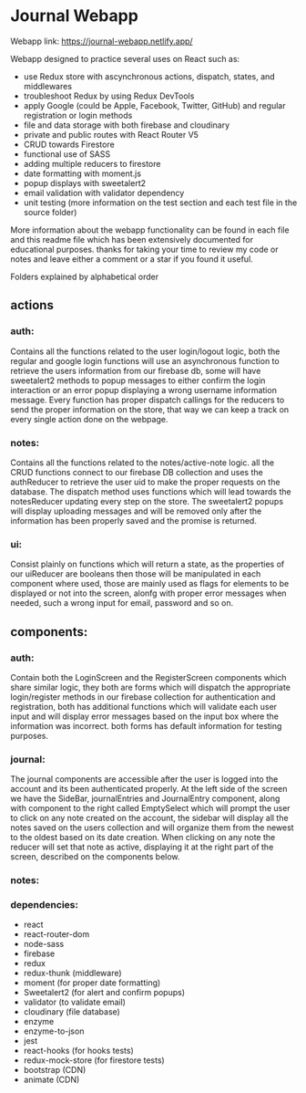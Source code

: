 # Journal Webapp

Webapp link: https://journal-webapp.netlify.app/

Webapp designed to practice several uses on React such as:

* use Redux store with ascynchronous actions, dispatch, states, and middlewares
* troubleshoot Redux by using Redux DevTools
* apply Google (could be Apple, Facebook, Twitter, GitHub) and regular registration or login methods 
* file and data storage with both firebase and cloudinary
* private and public routes with React Router V5
* CRUD towards Firestore
* functional use of SASS
* adding multiple reducers to firestore
* date formatting with moment.js
* popup displays with sweetalert2
* email validation with validator dependency 
* unit testing (more information on the test section and each test file in the source folder)

More information about the webapp functionality can be found in each file and this readme file which has 
been extensively documented for educational purposes. thanks for taking your time to review my code or 
notes and leave either a comment or a star if you found it useful.

Folders explained by alphabetical order

## actions 

### auth:
Contains all the functions related to the user login/logout logic, both the regular and google login 
functions will use an asynchronous function to retrieve the users information from our firebase db, some 
will have sweetalert2 methods to popup messages to either confirm the login interaction or an error popup 
displaying a wrong username information message. 
Every function has proper dispatch callings for the reducers to send the proper information on the store,
that way we can keep a track on every single action done on the webpage.

### notes:
Contains all the functions related to the notes/active-note logic. all the CRUD functions connect to 
our firebase DB collection and uses the authReducer to retrieve the user uid to make the proper requests on the database. 
The dispatch method uses functions which will lead towards the notesReducer updating every step on the store. The sweetalert2 popups will display uploading messages and 
will be removed only after the information has been properly saved and the promise is returned.

### ui:
Consist plainly on functions which will return a state, as the properties of our uiReducer are booleans
then those will be manipulated in each component where used, those are mainly used as flags for elements
to be displayed or not into the screen, alonfg with proper error messages when needed, such a wrong input 
for email, password and so on.

## components:

### auth:
Contain both the LoginScreen and the RegisterScreen components which share similar logic, they both are
forms which will dispatch the appropriate login/register methods in our firebase collection for authentication
and registration, both has additional functions which will validate each user input and will display
error messages based on the input box where the information was incorrect. both forms has default
information for testing purposes.

### journal:
The journal components are accessible after the user is logged into the account and its been authenticated
properly. At the left side of the screen we have the SideBar, journalEntries and JournalEntry component, 
along with component to the right called EmptySelect which will prompt the user to click on any note created
on the account, the sidebar will display all the notes saved on the users collection and will organize them
from the newest to the oldest based on its date creation. When clicking on any note the reducer will set that note as active, displaying it at the right part of the screen, described on the components below. 

### notes:


### dependencies:

- react
- react-router-dom
- node-sass
- firebase
- redux
- redux-thunk (middleware)
- moment (for proper date formatting)
- Sweetalert2 (for alert and confirm popups)
- validator (to validate email)
- cloudinary (file database)
- enzyme
- enzyme-to-json
- jest
- react-hooks (for hooks tests)
- redux-mock-store (for firestore tests)
- bootstrap (CDN)
- animate (CDN)